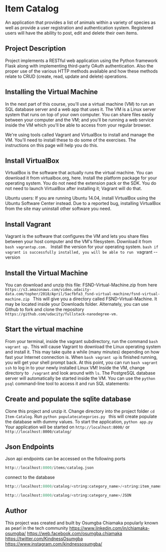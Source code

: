 # Item Catalog
An application that provides a list of animals within a variety of species as well as provide a user registration and authentication system. Registered users will have the ability to post, edit and delete their own items.

## Project Description
Project implements a RESTful web application using the Python framework Flask along with implementing third-party OAuth authentication. Also the proper use of the various HTTP methods available and how these methods relate to CRUD (create, read, update and delete) operations.

## Installing the Virtual Machine
In the next part of this course, you'll use a virtual machine (VM) to run an SQL database server and a web app that uses it. The VM is a Linux server system that runs on top of your own computer. You can share files easily between your computer and the VM; and you'll be running a web service inside the VM which you'll be able to access from your regular browser.

We're using tools called Vagrant and VirtualBox to install and manage the VM. You'll need to install these to do some of the exercises. The instructions on this page will help you do this.

## Install VirtualBox
VirtualBox is the software that actually runs the virtual machine. You can download it from virtualbox.org, here. Install the platform package for your operating system. You do not need the extension pack or the SDK. You do not need to launch VirtualBox after installing it; Vagrant will do that.

Ubuntu users: If you are running Ubuntu 14.04, install VirtualBox using the Ubuntu Software Center instead. Due to a reported bug, installing VirtualBox from the site may uninstall other software you need.

## Install Vagrant
Vagrant is the software that configures the VM and lets you share files between your host computer and the VM's filesystem. Download it from ```bash vagrantup.com. ``` Install the version for your operating system. 
```bash if vagrant is successfully installed, you will be able to run ``` vagrant --version ```  ```

## Install the Virtual Machine
You can download and unzip this file: FSND-Virtual-Machine.zip from here ```https://s3.amazonaws.com/video.udacity-data.com/topher/2018/April/5acfbfa3_fsnd-virtual-machine/fsnd-virtual-machine.zip ``` This will give you a directory called FSND-Virtual-Machine. It may be located inside your Downloads folder. Alternately, you can use Github to fork and clone the repository ```https://github.com/udacity/fullstack-nanodegree-vm.```

## Start the virtual machine
From your terminal, inside the vagrant subdirectory, run the command ```bash vagrant up.``` This will cause Vagrant to download the Linux operating system and install it. This may take quite a while (many minutes) depending on how fast your Internet connection is. When ```bash vagrant up``` is finished running, you will get your shell prompt back. At this point, you can run ```bash vagrant ssh``` to log in to your newly installed Linux VM! 
Inside the VM, change directory to ``` /vagrant``` and look around with ```ls```. The PostgreSQL database server will automatically be started inside the VM. You can use the ```python psql``` command-line tool to access it and run SQL statements:

## Create and populate the sqlite database
Clone this project and unzip it. 
Change directory into the project folder ``` cd Item-Catalog ```. Run ``python populatecategories.py `` this will create populate the database with dummy values.
To start the application, ``python app.py`` Your application will be started on  ``http://localhost:8000/`` or ``http://localhost:8000/catalog/``

## Json Endpoints
Json api endpoints can be accessed on the following ports
```python
http://localhost:8000/items/catalog.json
```
connect to the database
```python
http://localhost:8000/catalog/<string:category_name>/<string:item_name>/JSON
```
```python
http://localhost:8000/catalog/<string:category_name>/JSON
```
## Author
This project was created and built by Osumgba Chiamaka popularly known as pearl in the tech community
https://www.linkedin.com/in/chiamaka-osumgba/ 
https://web.facebook.com/osumgba.chiamaka
https://twitter.com/KindnessOsumgba
https://www.instagram.com/kindnessosumgba/
